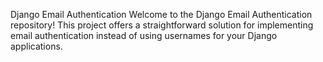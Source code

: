 Django Email Authentication
Welcome to the Django Email Authentication repository! This project offers a straightforward solution for implementing email authentication instead of using usernames for your Django applications.
